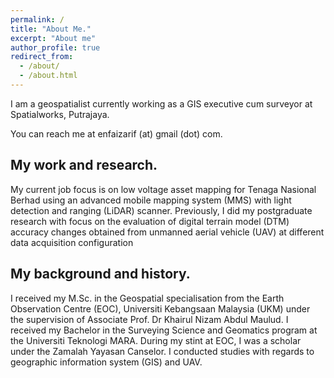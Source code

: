 ```yaml
---
permalink: /
title: "About Me."
excerpt: "About me"
author_profile: true
redirect_from: 
  - /about/
  - /about.html
---
```


I am a geospatialist currently working as a GIS executive cum surveyor at Spatialworks, Putrajaya.

You can reach me at enfaizarif (at) gmail (dot) com.

My work and research.
------
My current job focus is on low voltage asset mapping for Tenaga Nasional Berhad using an advanced mobile mapping system (MMS) with light detection and ranging (LiDAR) scanner. Previously, I did my postgraduate research with focus on the evaluation of digital terrain model (DTM) accuracy changes obtained from unmanned aerial vehicle (UAV) at different data acquisition configuration

My background and history.
------
I received my M.Sc. in the Geospatial specialisation from the Earth Observation Centre (EOC), Universiti Kebangsaan Malaysia (UKM) under the supervision of Associate Prof. Dr Khairul Nizam Abdul Maulud. I received my Bachelor in the Surveying Science and Geomatics program at the Universiti Teknologi MARA. During my stint at EOC, I was a scholar under the Zamalah Yayasan Canselor. I conducted studies with regards to geographic information system (GIS) and UAV.
